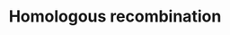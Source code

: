 ---
annotations:
- id: PW:0000202
  parent: regulatory pathway
  type: Pathway Ontology
  value: homologous recombination pathway of double-strand break repair
authors:
- Thomas
- AlexanderPico
- MaintBot
- MartijnVanIersel
- Khanspers
- IreneHemel
- Eweitz
- Marvin M2
citedin:
- link: PMC9300967
description: 'Homologous recombination, also known as general recombination, is a
  type of genetic recombination in which nucleotide sequences are exchanged between
  two similar or identical strands of DNA.  Source: [[wikipedia:Homologous_recombination|Wikipedia]]  Proteins
  on this pathway have targeted assays available via the [https://assays.cancer.gov/available_assays?wp_id=WP186
  CPTAC Assay Portal]'
last-edited: 2021-05-27
organisms:
- Homo sapiens
redirect_from:
- /index.php/Pathway:WP186
- /instance/WP186
- /instance/WP186_rr118416
revision: r118416
schema-jsonld:
- '@context': https://schema.org/
  '@id': https://wikipathways.github.io/pathways/WP186.html
  '@type': Dataset
  creator:
    '@type': Organization
    name: WikiPathways
  description: 'Homologous recombination, also known as general recombination, is
    a type of genetic recombination in which nucleotide sequences are exchanged between
    two similar or identical strands of DNA.  Source: [[wikipedia:Homologous_recombination|Wikipedia]]  Proteins
    on this pathway have targeted assays available via the [https://assays.cancer.gov/available_assays?wp_id=WP186
    CPTAC Assay Portal]'
  keywords:
  - ATM
  - BRCA2
  - MRE11A
  - NBN
  - POLD1
  - POLD2
  - POLD3
  - POLD4
  - RAD50
  - RAD51
  - RAD52
  - RAD54B
  - RPA1 ?
  license: CC0
  name: Homologous recombination
seo: CreativeWork
title: Homologous recombination
wpid: WP186
---